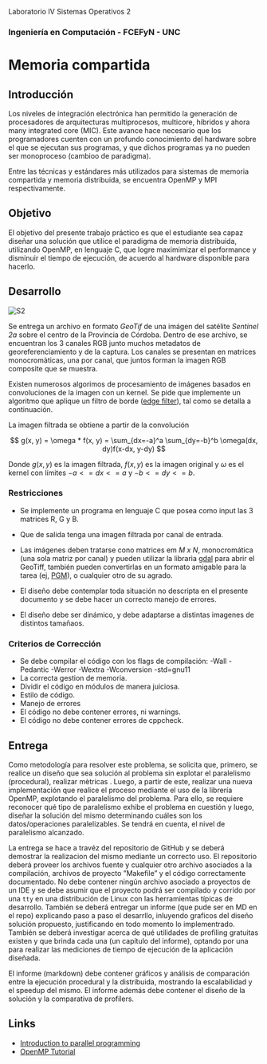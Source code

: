 Laboratorio IV Sistemas Operativos 2 
### Ingeniería en Computación - FCEFyN - UNC
# Memoria compartida

## Introducción
Los niveles de integración electrónica han permitido la generación de procesadores de arquitecturas multiprocesos, multicore, híbridos y ahora many integrated core (MIC). Este avance hace necesario que los programadores cuenten con un profundo conocimiento del hardware sobre el que se ejecutan sus programas, y que dichos programas ya no pueden ser monoproceso (cambioo de paradigma).

Entre las técnicas y estándares más utilizados para sistemas de memoria compartida y memoria distribuida, se encuentra OpenMP y MPI respectivamente.

## Objetivo
El objetivo del presente trabajo práctico es que el estudiante sea capaz diseñar una solución que utilice el paradigma de memoria distribuida, utilizando OpenMP, en lenguaje C, que logre maximimizar el performance y disminuir el tiempo de ejecución, de acuerdo al hardware disponible para hacerlo.

## Desarrollo

![S2](index.png)

Se entrega un archivo en formato _GeoTif_ de una imágen del satélite *Sentinel 2a* sobre el centro de la Provincia de Córdoba. Dentro de ese archivo, se encuentran los 3 canales RGB junto muchos metadatos de georeferenciamiento y de la captura. Los canales se presentan en matrices monocromàticas, una por canal, que juntos forman la imagen RGB composite que se muestra.

Existen numerosos algorimos de procesamiento de imágenes basados en convoluciones de la imagen con un kernel. Se pide que implemente un algoritmo que aplique un filtro de borde ([edge filter](https://en.wikipedia.org/wiki/Kernel_(image_processing))), tal como se detalla a continuación. 

La imagen filtrada se obtiene a partir de la convolución

$$ g(x, y) = \omega * f(x, y) = \sum_{dx=-a}^a \sum_{dy=-b}^b \omega(dx, dy)f(x-dx, y-dy) $$

Donde $g(x, y)$ es la imagen filtrada, $f(x, y)$ es la imagen original y $\omega$ es el kernel con límites $−a <= dx <= a$ y $−b <= dy <= b$.


### Restricciones
- Se implemente un programa en lenguaje C que posea como input las 3 matrices R, G y B.

- Que de salida tenga una imagen filtrada por canal de entrada.

- Las imágenes deben tratarse cono matrices em _M x N_, monocromática (una sola matriz por canal) y pueden utilizar la librarìa [gdal](https://gdal.org/) para abrir el GeoTiff, también pueden convertirlas en un formato amigable para la tarea (ej, [PGM](https://netpbm.sourceforge.net/doc/pgm.html)), o cualquier otro de su agrado.

- El diseño debe contemplar toda situación no descripta en el presente documento y se debe hacer un correcto manejo de errores.

- El diseño debe ser dinámico, y debe adaptarse a distintas imagenes de distintos tamañaos.


### Criterios de Corrección
- Se debe compilar el código con los flags de compilación: 
     -Wall -Pedantic -Werror -Wextra -Wconversion -std=gnu11
- La correcta gestion de memoria.
- Dividir el código en módulos de manera juiciosa.
- Estilo de código.
- Manejo de errores
- El código no debe contener errores, ni warnings.
- El código no debe contener errores de cppcheck.

## Entrega
Como metodología para resolver este problema, se solicita que, primero, se realice un diseño que sea solución al problema sin explotar el paralelismo (procedural), realizar mètricas . Luego, a partir de este, realizar una nueva implementación que realice el proceso mediante el uso de la librería OpenMP, explotando el paralelismo del problema. Para ello, se requiere reconocer qué tipo de paralelismo exhibe el problema en cuestión y luego, diseñar la solución del mismo determinando cuáles son los datos/operaciones paralelizables. Se tendrá en cuenta, el nivel de paralelismo alcanzado.

La entrega se hace a travéz del repositorio de GitHub y se deberá demostrar la realizacion del mismo mediante un correcto uso. El repositorio deberá proveer los archivos fuente y cualquier otro archivo asociados a la compilación, archivos  de  proyecto  ”Makefile”  y  el  código correctamente documentado. No debe contener ningún archivo asociado a proyectos de un IDE y se debe asumir que el proyecto podrá ser compilado y corrido por una `tty` en una distribución de Linux con las herramientas típicas de desarrollo. También se deberá entregar un informe (que pude ser en MD en el repo) explicando paso a paso el desarrllo, inluyendo graficos del diseño solución propuesto, justificando en todo momento lo implementrado.
También se deberá investigar acerca de qué utilidades de profiling gratuitas existen y que brinda cada una (un capítulo del informe), optando por una para realizar las mediciones de tiempo de ejecución de la aplicación diseñada.

El informe (markdown) debe contener gráficos y análisis de comparación entre la ejecución procedural y la distribuida, mostrando la escalabilidad y el speedup del mismo. El informe además debe contener el diseño de la solución y la comparativa de profilers.

## Links
- [Introduction to parallel programming](https://hpc.llnl.gov/documentation/tutorials/introduction-parallel-computing-tutorial)
- [OpenMP Tutorial](https://hpc-tutorials.llnl.gov/openmp/)
